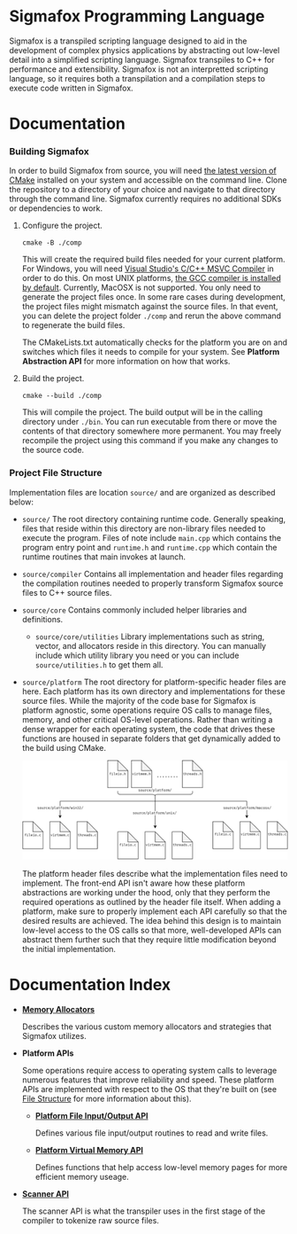 # Sigmafox Programming Language

Sigmafox is a transpiled scripting language designed to aid in the development of
complex physics applications by abstracting out low-level detail into a simplified
scripting language. Sigmafox transpiles to C++ for performance and extensibility.
Sigmafox is not an interpretted scripting language, so it requires both a transpilation
and a compilation steps to execute code written in Sigmafox.

# Documentation

### Building Sigmafox

In order to build Sigmafox from source, you will need [the latest version of CMake](https://cmake.org/)
installed on your system and accessible on the command line. Clone the repository to a
directory of your choice and navigate to that directory through the command line. Sigmafox
currently requires no additional SDKs or dependencies to work.

1. Configure the project.

    ```
    cmake -B ./comp
    ```

    This will create the required build files needed for your current platform. For
    Windows, you will need [Visual Studio's C/C++ MSVC Compiler](https://visualstudio.microsoft.com/#vs-section)
    in order to do this. On most UNIX platforms, [the GCC compiler is installed by default](https://gcc.gnu.org/).
    Currently, MacOSX is not supported. You only need to generate the project files once.
    In some rare cases during development, the project files might mismatch against the
    source files. In that event, you can delete the project folder `./comp` and rerun the
    above command to regenerate the build files.

    The CMakeLists.txt automatically checks for the platform you are on and switches which
    files it needs to compile for your system. See **Platform Abstraction API** for more
    information on how that works.

2.  Build the project.

    ```
    cmake --build ./comp
    ```

    This will compile the project. The build output will be in the calling directory under
    `./bin`. You can run executable from there or move the contents of that directory
    somewhere more permanent. You may freely recompile the project using this command
    if you make any changes to the source code.

### Project File Structure

Implementation files are location `source/` and are organized as described below:

-   `source/` The root directory containing runtime code. Generally speaking, files
    that reside within this directory are non-library files needed to execute the
    program. Files of note include `main.cpp` which contains the program entry point
    and `runtime.h` and `runtime.cpp` which contain the runtime routines that main
    invokes at launch.

-   `source/compiler` Contains all implementation and header files regarding the compilation
    routines needed to properly transform Sigmafox source files to C++ source files.

-   `source/core` Contains commonly included helper libraries and definitions.

    - `source/core/utilities` Library implementations such as string, vector, and allocators
      reside in this directory. You can manually include which utility library you need or
      you can include `source/utilities.h` to get them all.

-   `source/platform` The root directory for platform-specific header files are here.
    Each platform has its own directory and implementations for these source files.
    While the majority of the code base for Sigmafox is platform agnostic, some operations
    require OS calls to manage files, memory, and other critical OS-level operations. Rather 
    than writing a dense wrapper for each operating system, the code that drives these 
    functions are housed in separate folders that get dynamically added to the build using CMake.

    <p align="center"><img src="./documentation/images/platform_file_layout.svg" /></p>

    The platform header files describe what the implementation files need to implement. The
    front-end API isn't aware how these platform abstractions are working under the hood, only
    that they perform the required operations as outlined by the header file itself. When adding
    a platform, make sure to properly implement each API carefully so that the desired results
    are achieved. The idea behind this design is to maintain low-level access to the OS calls
    so that more, well-developed APIs can abstract them further such that they require little
    modification beyond the initial implementation.

# Documentation Index

-   **[Memory Allocators](./documentation/allocators.md)**

    Describes the various custom memory allocators and strategies that Sigmafox utilizes.

-   **Platform APIs**

    Some operations require access to operating system calls to leverage numerous features
    that improve reliability and speed. These platform APIs are implemented with respect
    to the OS that they're built on (see [File Structure](#project-file-structure) for more
    information about this).

    -   **[Platform File Input/Output API](./documentation/fileio.md)**

        Defines various file input/output routines to read and write files.

    -   **[Platform Virtual Memory API](./documentation/virtmem.md)**

        Defines functions that help access low-level memory pages for more efficient
        memory useage.

-   **[Scanner API](./documentation/scanner.md)**

    The scanner API is what the transpiler uses in the first stage of the compiler to tokenize
    raw source files.


